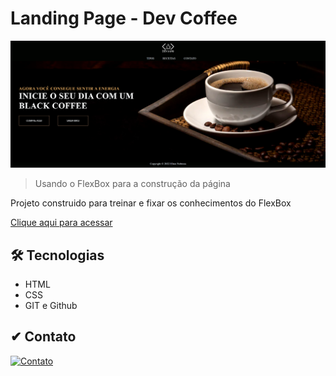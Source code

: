 # Landing Page - Dev Coffee

![preview](./imagens/Landing%20Page.png)

> Usando o FlexBox para a construção da página

Projeto construido para treinar e fixar os conhecimentos do FlexBox

[Clique aqui para acessar](eltonobreza.github.io/Dev-Coffee/)

## 🛠 Tecnologias

- HTML
- CSS
- GIT e Github

## ✔ Contato

[![Contato](https://img.shields.io/badge/LinkedIn-0077B5?style=for-the-badge&logo=linkedin&logoColor=white)](https://www.linkedin.com/in/elton-nobreza-67029ab5/)